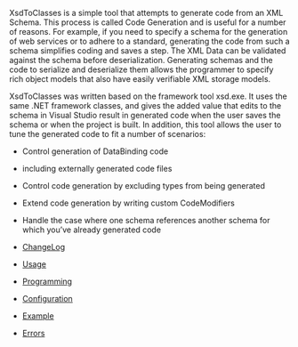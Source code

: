 XsdToClasses is a simple tool that attempts to generate code from an XML Schema. This process is called Code Generation and is useful for a number of reasons. For example, if you need to specify a schema for the generation of web services or to adhere to a standard, generating the code from such a schema simplifies coding and saves a step. The XML Data can be validated against the schema before deserialization. Generating schemas and the code to serialize and deserialize them allows the programmer to specify rich object models that also have easily verifiable XML storage models.

XsdToClasses was written based on the framework tool xsd.exe. It uses the same .NET framework classes, and gives the added value that edits to the schema in Visual Studio result in generated code when the user saves the schema or when the project is built. In addition, this tool allows the user to tune the generated code to fit a number of scenarios:
  * Control generation of DataBinding code
  * including externally generated code files
  * Control code generation by excluding types from being generated
  * Extend code generation by writing custom CodeModifiers
  * Handle the case where one schema references another schema for which you’ve already generated code

  * [ChangeLog](ChangeLog.md)
  * [Usage](Usage.md)
  * [Programming](Programming.md)
  * [Configuration](Configuration.md)
  * [Example](Example.md)
  * [Errors](Errors.md)